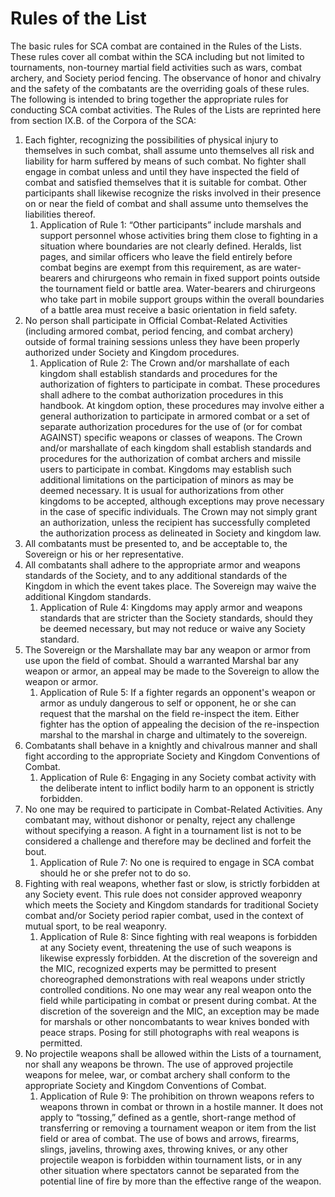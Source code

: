 # Rules of the List

The basic rules for SCA combat are contained in the Rules of the Lists. These rules cover all combat within the SCA including but not limited to tournaments, non-tourney martial field activities such as wars, combat archery, and Society period fencing. The observance of honor and chivalry and the safety of the combatants are the overriding goals of these rules. The following is intended to bring together the appropriate rules for conducting SCA combat activities.  The Rules of the Lists are reprinted here from section IX.B. of the Corpora of the SCA:

1.  Each fighter, recognizing the possibilities of physical injury to themselves in such combat, shall assume unto themselves all risk and liability for harm suffered by means of such combat. No fighter shall engage in combat unless and until they have inspected the field of combat and satisfied themselves that it is suitable for combat. Other participants shall likewise recognize the risks involved in their presence on or near the field of combat and shall assume unto themselves the liabilities thereof.
    1.  Application of Rule 1: “Other participants” include marshals and support personnel whose activities bring them close to fighting in a situation where boundaries are not clearly defined. Heralds, list pages, and similar officers who leave the field entirely before combat begins are exempt from this requirement, as are water-bearers and chirurgeons who remain in fixed support points outside the tournament field or battle area. Water-bearers and chirurgeons who take part in mobile support groups within the overall boundaries of a battle area must receive a basic orientation in field safety.
2.  No person shall participate in Official Combat-Related Activities (including armored combat, period fencing, and combat archery) outside of formal training sessions unless they have been properly authorized under Society and Kingdom procedures.
    1.  Application of Rule 2: The Crown and/or marshallate of each kingdom shall establish standards and procedures for the authorization of fighters to participate in combat. These procedures shall adhere to the combat authorization procedures in this handbook. At kingdom option, these procedures may involve either a general authorization to participate in armored combat or a set of separate authorization procedures for the use of (or for combat AGAINST) specific weapons or classes of weapons.
    The Crown and/or marshallate of each kingdom shall establish standards and procedures for the authorization of combat archers and missile users to participate in combat. Kingdoms may establish such additional limitations on the participation of minors as may be deemed necessary. It is usual for authorizations from other kingdoms to be accepted, although exceptions may prove necessary in the case of specific individuals.
    The Crown may not simply grant an authorization, unless the recipient has successfully completed the authorization process as delineated in Society and kingdom law.
3.  All combatants must be presented to, and be acceptable to, the Sovereign or his or her representative.
4.  All combatants shall adhere to the appropriate armor and weapons standards of the Society, and to any additional standards of the Kingdom in which the event takes place. The Sovereign may waive the additional Kingdom standards.
    1.  Application of Rule 4: Kingdoms may apply armor and weapons standards that are stricter than the Society standards, should they be deemed necessary, but may not reduce or waive any Society standard.
5.  The Sovereign or the Marshallate may bar any weapon or armor from use upon the field of combat. Should a warranted Marshal bar any weapon or armor, an appeal may be made to the Sovereign to allow the weapon or armor.
    1.  Application of Rule 5: If a fighter regards an opponent's weapon or armor as unduly dangerous to self or opponent, he or she can request that the marshal on the field re-inspect the item. Either fighter has the option of appealing the decision of the re-inspection marshal to the marshal in charge and ultimately to the sovereign.
6.  Combatants shall behave in a knightly and chivalrous manner and shall fight according to the appropriate Society and Kingdom Conventions of Combat.
    1.  Application of Rule 6: Engaging in any Society combat activity with the deliberate intent to inflict bodily harm to an opponent is strictly forbidden.
7.  No one may be required to participate in Combat-Related Activities. Any combatant may, without dishonor or penalty, reject any challenge without specifying a reason. A fight in a tournament list is not to be considered a challenge and therefore may be declined and forfeit the bout.
    1.  Application of Rule 7: No one is required to engage in SCA combat should he or she prefer not to do so.
8.  Fighting with real weapons, whether fast or slow, is strictly forbidden at any Society event. This rule does not consider approved weaponry which meets the Society and Kingdom standards for traditional Society combat and/or Society period rapier combat, used in the context of mutual sport, to be real weaponry.
    1.  Application of Rule 8: Since fighting with real weapons is forbidden at any Society event, threatening the use of such weapons is likewise expressly forbidden.
    At the discretion of the sovereign and the MIC, recognized experts may be permitted to present choreographed demonstrations with real weapons under strictly controlled conditions.
    No one may wear any real weapon onto the field while participating in combat or present during combat. At the discretion of the sovereign and the MIC, an exception may be made for marshals or other noncombatants to wear knives bonded with peace straps.
    Posing for still photographs with real weapons is permitted.
9.  No projectile weapons shall be allowed within the Lists of a tournament, nor shall any weapons be thrown. The use of approved projectile weapons for melee, war, or combat archery shall conform to the appropriate Society and Kingdom Conventions of Combat.
    1.  Application of Rule 9: The prohibition on thrown weapons refers to weapons thrown in combat or thrown in a hostile manner. It does not apply to “tossing,” defined as a gentle, short-range method of transferring or removing a tournament weapon or item from the list field or area of combat. The use of bows and arrows, firearms, slings, javelins, throwing axes, throwing knives, or any other projectile weapon is forbidden within tournament lists, or in any other situation where spectators cannot be separated from the potential line of fire by more than the effective range of the weapon.
